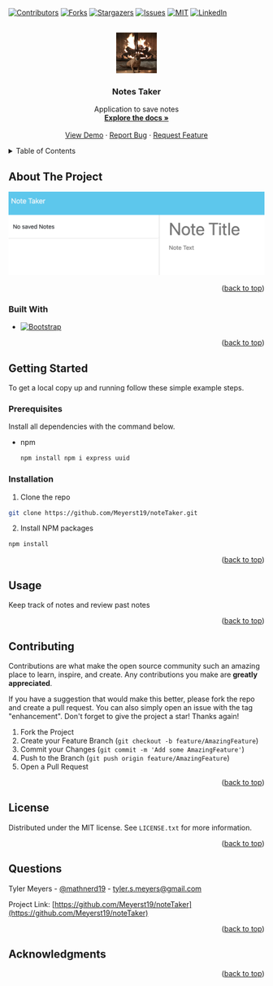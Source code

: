 <!-- Improved compatibility of back to top link: See: https://github.com/othneildrew/Best-README-Template/pull/73 -->

<a name="readme-top"></a>

[![Contributors][contributors-shield]][contributors-url]
[![Forks][forks-shield]][forks-url]
[![Stargazers][stars-shield]][stars-url]
[![Issues][issues-shield]][issues-url]
[![MIT][license-shield]][license-url]
[![LinkedIn][linkedin-shield]][linkedin-url]

<br />
<div align="center">
  <a href="https://github.com/Meyerst19/noteTaker">
    <img src="./readMeImages/windrushDarlaFire.JPG" alt="Logo" width="80" height="80">
  </a>
  
  <h3 align="center">Notes Taker</h3>
  <p align="center">Application to save notes
    <br />
    <a href="https://github.com/Meyerst19/noteTaker"><strong>Explore the docs »</strong></a>
    <br />
    <br />
    <a href="https://github.com/Meyerst19/noteTaker">View Demo</a>
    ·
    <a href="https://github.com/Meyerst19/noteTaker/issues">Report Bug</a>
        ·
    <a href="https://github.com/Meyerst19/noteTaker/issues">Request Feature</a>
  </p>
</div>
    
<details>
  <summary id="readme-top">Table of Contents</summary>
  <ol>
    <li>
      <a href="#about-the-project">About The Project</a>
      <ul>
        <li><a href="#built-with">Built With</a></li>
      </ul>
    </li>
    <li>
      <a href="#getting-started">Getting Started</a>
      <ul>
        <li><a href="#prerequisites">Prerequisites</a></li>
        <li><a href="#installation">Installation</a></li>
      </ul>
    </li>
    <li><a href="#usage">Usage</a></li>
    <li><a href="#tests">Tests</a></li>
    <li><a href="#contributing">Contributing</a></li>
    <li><a href="#license">License</a></li>
    <li><a href="#questions">Questions</a></li>
    <li><a href="#acknowledgments">Acknowledgments</a></li>
  </ol>
</details>
    
## About The Project
    
<div align="center">
  <a href="https://github.com/Meyerst19/noteTaker">
    <img src="./readMeImages/noteTaker.png" alt="screenshot">
  </a>
</div>
     
<p align="right">(<a href="#readme-top">back to top</a>)</p>
    
### Built With
    
- [![Bootstrap][Bootstrap.com]][Bootstrap-url]
    
<p align="right">(<a href="#readme-top">back to top</a>)</p>
    
## Getting Started
    
To get a local copy up and running follow these simple example steps.
    
### Prerequisites
    
Install all dependencies with the command below.
    
- npm
  ```sh
  npm install npm i express uuid
  ```
    
### Installation
    
1. Clone the repo
  ```sh
  git clone https://github.com/Meyerst19/noteTaker.git
  ```
2. Install NPM packages
  ```sh
  npm install
  ```

<p align="right">(<a href="#readme-top">back to top</a>)</p>
    
## Usage
    
Keep track of notes and review past notes
    
    
<p align="right">(<a href="#readme-top">back to top</a>)</p>
    
## Contributing
    
Contributions are what make the open source community such an amazing place to learn, inspire, and create. Any contributions you make are **greatly appreciated**.
    
If you have a suggestion that would make this better, please fork the repo and create a pull request. You can also simply open an issue with the tag "enhancement".
    Don't forget to give the project a star! Thanks again!
    
1. Fork the Project
2. Create your Feature Branch (`git checkout -b feature/AmazingFeature`)
3. Commit your Changes (`git commit -m 'Add some AmazingFeature'`)
4. Push to the Branch (`git push origin feature/AmazingFeature`)
5. Open a Pull Request
    
<p align="right">(<a href="#readme-top">back to top</a>)</p>
    
## License
    
Distributed under the MIT license. See `LICENSE.txt` for more information.
    
<p align="right">(<a href="#readme-top">back to top</a>)</p>
    
## Questions
    
Tyler Meyers - [@mathnerd19](https://twitter.com/mathnerd19) - tyler.s.meyers@gmail.com
    
Project Link: [https://github.com/Meyerst19/noteTaker](https://github.com/Meyerst19/noteTaker)
    
<p align="right">(<a href="#readme-top">back to top</a>)</p>
    
## Acknowledgments

<p align="right">(<a href="#readme-top">back to top</a>)</p>
    
<!-- MARKDOWN LINKS & IMAGES -->
<!-- https://www.markdownguide.org/basic-syntax/#reference-style-links -->
    
[contributors-shield]: https://img.shields.io/github/contributors/Meyerst19/noteTaker.svg?style=for-the-badge
[contributors-url]: https://github.com/Meyerst19/noteTaker/graphs/contributors
[forks-shield]: https://img.shields.io/github/forks/Meyerst19/noteTaker.svg?style=for-the-badge
[forks-url]: https://github.com/Meyerst19/noteTaker/network/members
[stars-shield]: https://img.shields.io/github/stars/Meyerst19/noteTaker.svg?style=for-the-badge
[stars-url]: https://github.com/Meyerst19/noteTaker/stargazers
[issues-shield]: https://img.shields.io/github/issues/Meyerst19/noteTaker.svg?style=for-the-badge
[issues-url]: https://github.com/Meyerst19/noteTaker/issues
[license-shield]: https://img.shields.io/github/license/Meyerst19/noteTaker.svg?style=for-the-badge
[license-url]: https://github.com/Meyerst19/noteTaker/blob/master/LICENSE.txt
[linkedin-shield]: https://img.shields.io/badge/-LinkedIn-black.svg?style=for-the-badge&logo=linkedin&colorB=555
[linkedin-url]: https://linkedin.com/in/tylersmeyers
[product-screenshot]: ./assets/images/noteTaker.png
[Next.js]: https://img.shields.io/badge/next.js-000000?style=for-the-badge&logo=nextdotjs&logoColor=white
[Next-url]: https://nextjs.org/
[React.js]: https://img.shields.io/badge/React-20232A?style=for-the-badge&logo=react&logoColor=61DAFB
[React-url]: https://reactjs.org/
[Vue.js]: https://img.shields.io/badge/Vue.js-35495E?style=for-the-badge&logo=vuedotjs&logoColor=4FC08D
[Vue-url]: https://vuejs.org/
[Angular.io]: https://img.shields.io/badge/Angular-DD0031?style=for-the-badge&logo=angular&logoColor=white
[Angular-url]: https://angular.io/
[Svelte.dev]: https://img.shields.io/badge/Svelte-4A4A55?style=for-the-badge&logo=svelte&logoColor=FF3E00
[Svelte-url]: https://svelte.dev/
[Laravel.com]: https://img.shields.io/badge/Laravel-FF2D20?style=for-the-badge&logo=laravel&logoColor=white
[Laravel-url]: https://laravel.com
[Bootstrap.com]: https://img.shields.io/badge/Bootstrap-563D7C?style=for-the-badge&logo=bootstrap&logoColor=white
[Bootstrap-url]: https://getbootstrap.com
[JQuery.com]: https://img.shields.io/badge/jQuery-0769AD?style=for-the-badge&logo=jquery&logoColor=white
[JQuery-url]: https://jquery.com
